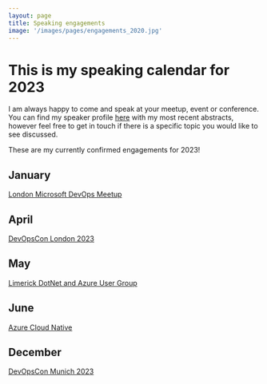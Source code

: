 ```yaml
---
layout: page
title: Speaking engagements
image: '/images/pages/engagements_2020.jpg'
---
```


# This is my speaking calendar for 2023
I am always happy to come and speak at your meetup, event or conference.  
You can find my speaker profile [here](https://sessionize.com/matteoemili) with my most recent abstracts, however feel free to get in touch if there is a specific topic you would like to see discussed.  

These are my currently confirmed engagements for 2023!

January
---
[London Microsoft DevOps Meetup](https://www.meetup.com/london-microsoft-devops/events/289518388/)  

April
---
[DevOpsCon London 2023](https://devopscon.io/business-company-culture/inner-source-enterprise/)  

May
---
[Limerick DotNet and Azure User Group](https://www.meetup.com/limerick-dotnet/events/293450915/)  

June
---
[Azure Cloud Native](https://www.meetup.com/azure-cloud-native/events/293451183/)  

December
---
[DevOpsCon Munich 2023](https://devopscon.io/munich/program-munich/)